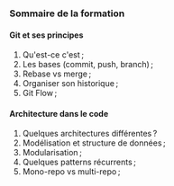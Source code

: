 ### Sommaire de la formation

#### Git et ses principes

1. Qu'est-ce c'est ;
2. Les bases (commit, push, branch) ;
3. Rebase vs merge ;
4. Organiser son historique ;
5. Git Flow ;

#### Architecture dans le code

1. Quelques architectures différentes ?
2. Modélisation et structure de données ;
3. Modularisation ;
4. Quelques patterns récurrents ;
5. Mono-repo vs multi-repo ;
